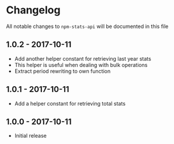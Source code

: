 # Changelog

All notable changes to `npm-stats-api` will be documented in this file

## 1.0.2 - 2017-10-11

- Add another helper constant for retrieving last year stats
- This helper is useful when dealing with bulk operations
- Extract period rewriting to own function

## 1.0.1 - 2017-10-11

- Add a helper constant for retrieving total stats

## 1.0.0 - 2017-10-11

- Initial release
